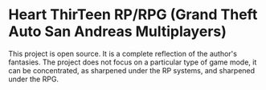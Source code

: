 # Heart ThirTeen RP/RPG (Grand Theft Auto San Andreas Multiplayers)

 This project is open source. It is a complete reflection of the author's fantasies. The project does not focus on a particular type of game mode, it can be concentrated, as sharpened under the RP systems, and sharpened under the RPG.